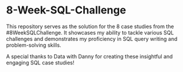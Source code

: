 # 8-Week-SQL-Challenge

This repository serves as the solution for the 8 case studies from the #8WeekSQLChallenge.
It showcases my ability to tackle various SQL challenges and demonstrates my proficiency in SQL query writing and problem-solving skills.

A special thanks to Data with Danny for creating these insightful and engaging SQL case studies!
